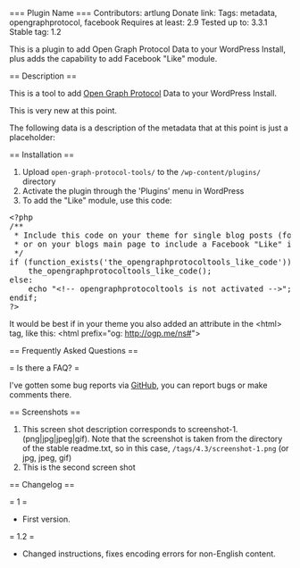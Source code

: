 === Plugin Name ===
Contributors: artlung
Donate link: 
Tags: metadata, opengraphprotocol, facebook
Requires at least: 2.9
Tested up to: 3.3.1
Stable tag: 1.2

This is a plugin to add Open Graph Protocol Data to your WordPress Install, plus adds the capability to add Facebook "Like" module.

== Description ==

This is a tool to add [Open Graph Protocol](http://opengraphprotocol.org/) Data to your WordPress Install.

This is very new at this point.

The following data is a description of the metadata that at this point is just a placeholder:

== Installation ==

1. Upload `open-graph-protocol-tools/` to the `/wp-content/plugins/` directory
2. Activate the plugin through the 'Plugins' menu in WordPress
3. To add the "Like" module, use this code:

<pre>&lt;?php
/**
 * Include this code on your theme for single blog posts (for example, in your single.php file)
 * or on your blogs main page to include a Facebook &quot;Like&quot; iframe
 */
if (function_exists(&#x27;the_opengraphprotocoltools_like_code&#x27;)):
	the_opengraphprotocoltools_like_code();
else:
	echo &quot;&lt;!-- opengraphprotocoltools is not activated --&gt;&quot;;
endif;
?&gt;</pre>

It would be best if in your theme you also added an attribute in the &lt;html&gt; tag, like this: &lt;html prefix="og: http://ogp.me/ns#"&gt;


== Frequently Asked Questions ==

= Is there a FAQ? =

I've gotten some bug reports via <a href="https://github.com/artlung/Open-Graph-Protocol-Plugin-for-WordPress">GitHub</a>, you can report bugs or make comments there.



== Screenshots ==

1. This screen shot description corresponds to screenshot-1.(png|jpg|jpeg|gif). Note that the screenshot is taken from
the directory of the stable readme.txt, so in this case, `/tags/4.3/screenshot-1.png` (or jpg, jpeg, gif)
2. This is the second screen shot

== Changelog ==

= 1 =
* First version.

= 1.2 =
* Changed instructions, fixes encoding errors for non-English content.